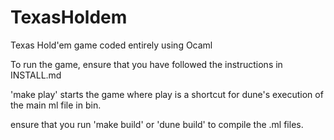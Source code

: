 # TexasHoldem
Texas Hold'em game coded entirely using Ocaml

To run the game, ensure that you have followed the instructions in INSTALL.md

'make play' starts the game where play is a shortcut for dune's execution of 
the main ml file in bin.

ensure that you run 'make build' or 'dune build' to compile the .ml files.